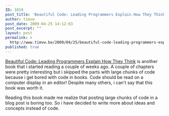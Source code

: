 ```yaml
---
ID: 1019
post_title: 'Beautiful Code: Leading Programmers Explain How They Think'
author: timvw
post_date: 2009-04-25 14:12:03
post_excerpt: ""
layout: post
permalink: >
  http://www.timvw.be/2009/04/25/beautiful-code-leading-programmers-explain-how-they-think/
published: true
---
```

<p><a href="http://www.amazon.com/Beautiful-Code-Leading-Programmers-Practice/dp/0596510047">Beautiful Code: Leading Programmers Explain How They Think</a> is another book that i started reading a couple of weeks ago. A couple of chapters were pretty interesting but i skipped the parts with large chunks of code because i get bored with code in books. Code should be read on a computer display in an editor! Despite many others, i can't say that this book was worth it.</p>
<p>Reading this book made me realize that posting large chunks of code in a blog post is boring too. So i have decided to write more about ideas and concepts instead of code.</p>